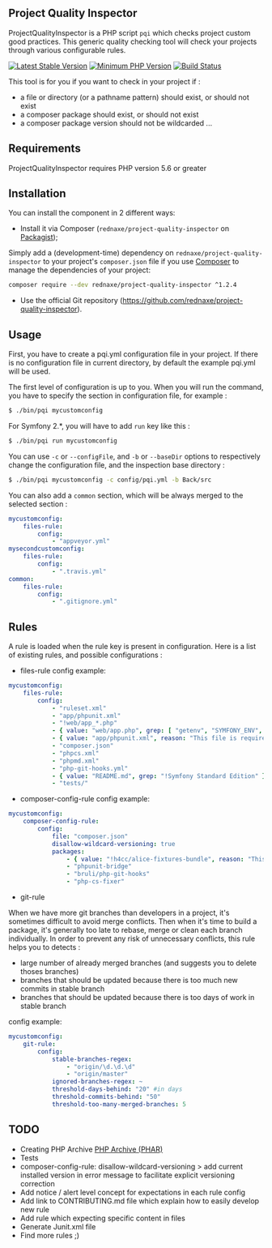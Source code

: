 Project Quality Inspector
-------------------------

ProjectQualityInspector is a PHP script `pqi` which checks project custom good practices.
This generic quality checking tool will check your projects through various configurable rules.

[![Latest Stable Version](https://img.shields.io/packagist/v/rednaxe/project-quality-inspector.svg?style=flat-square)](https://packagist.org/packages/rednaxe/project-quality-inspector)
[![Minimum PHP Version](https://img.shields.io/badge/php-%3E%3D%205.6-8892BF.svg?style=flat-square)](https://php.net/)
[![Build Status](https://img.shields.io/travis/ReDnAxE/project-quality-inspector/master.svg?style=flat-square)](https://travis-ci.org/ReDnAxE/project-quality-inspector)

This tool is for you if you want to check in your project if :
* a file or directory (or a pathname pattern) should exist, or should not exist
* a composer package should exist, or should not exist
* a composer package version should not be wildcarded
...

Requirements
------------

ProjectQualityInspector requires PHP version 5.6 or greater

Installation
------------

You can install the component in 2 different ways:

* Install it via Composer (``rednaxe/project-quality-inspector`` on [Packagist](https://packagist.org/packages/rednaxe/project-quality-inspector));

Simply add a (development-time) dependency on ``rednaxe/project-quality-inspector`` to your project's ``composer.json`` file if you use [Composer](https://getcomposer.org/) to manage the dependencies of your project:
```bash
composer require --dev rednaxe/project-quality-inspector ^1.2.4
```

* Use the official Git repository (https://github.com/rednaxe/project-quality-inspector).

Usage
-----

First, you have to create a pqi.yml configuration file in your project. If there is no configuration file in current directory, by default the example pqi.yml will be used.

The first level of configuration is up to you. When you will run the command, you have to specify the section in configuration file, for example :
```bash
$ ./bin/pqi mycustomconfig
```

For Symfony 2.*, you will have to add ``run`` key like this :

```bash
$ ./bin/pqi run mycustomconfig
```

You can use ``-c`` or ``--configFile``, and ``-b`` or ``--baseDir`` options to respectively change the configuration file, and the inspection base directory :
```bash
$ ./bin/pqi mycustomconfig -c config/pqi.yml -b Back/src
```

You can also add a ``common`` section, which will be always merged to the selected section :
```yaml
mycustomconfig:
    files-rule:
        config:
            - "appveyor.yml"
mysecondcustomconfig:
    files-rule:
        config:
            - ".travis.yml"
common:
    files-rule:
        config:
            - ".gitignore.yml"
```

Rules
-----

A rule is loaded when the rule key is present in configuration.
Here is a list of existing rules, and possible configurations :

* files-rule config example:

```yaml
mycustomconfig:
    files-rule:
        config:
            - "ruleset.xml"
            - "app/phpunit.xml"
            - "!web/app_*.php"
            - { value: "web/app.php", grep: [ "getenv", "SYMFONY_ENV", "!$_ENV" ], reason: "This file is required and must use getenv php function to retrieve SYMFONY_ENV environment variable" }
            - { value: "app/phpunit.xml", reason: "This file is required for testing code" }
            - "composer.json"
            - "phpcs.xml"
            - "phpmd.xml"
            - "php-git-hooks.yml"
            - { value: "README.md", grep: "!Symfony Standard Edition" }
            - "tests/"
```

* composer-config-rule config example:

```yaml
mycustomconfig:
    composer-config-rule:
        config:
            file: "composer.json"
            disallow-wildcard-versioning: true
            packages:
                - { value: "!h4cc/alice-fixtures-bundle", reason: "This package is no more maintained" }
                - "phpunit-bridge"
                - "bruli/php-git-hooks"
                - "php-cs-fixer"
```

* git-rule

When we have more git branches than developers in a project, it's sometimes difficult to avoid merge conflicts. Then when it's time to build a package, it's generally too late to rebase, merge or clean each branch individually.
In order to prevent any risk of unnecessary conflicts, this rule helps you to detects :
- large number of already merged branches (and suggests you to delete thoses branches)
- branches that should be updated because there is too much new commits in stable branch
- branches that should be updated because there is too days of work in stable branch

config example:

```yaml
mycustomconfig:
    git-rule:
        config:
            stable-branches-regex:
                - "origin/\d.\d.\d"
                - "origin/master"
            ignored-branches-regex: ~
            threshold-days-behind: "20" #in days
            threshold-commits-behind: "50"
            threshold-too-many-merged-branches: 5
```

TODO
----

* Creating PHP Archive [PHP Archive (PHAR)](https://php.net/phar)
* Tests
* composer-config-rule: disallow-wildcard-versioning > add current installed version in error message to facilitate explicit versioning correction
* Add notice / alert level concept for expectations in each rule config
* Add link to CONTRIBUTING.md file which explain how to easily develop new rule
* Add rule which expecting specific content in files
* Generate Junit.xml file
* Find more rules ;)